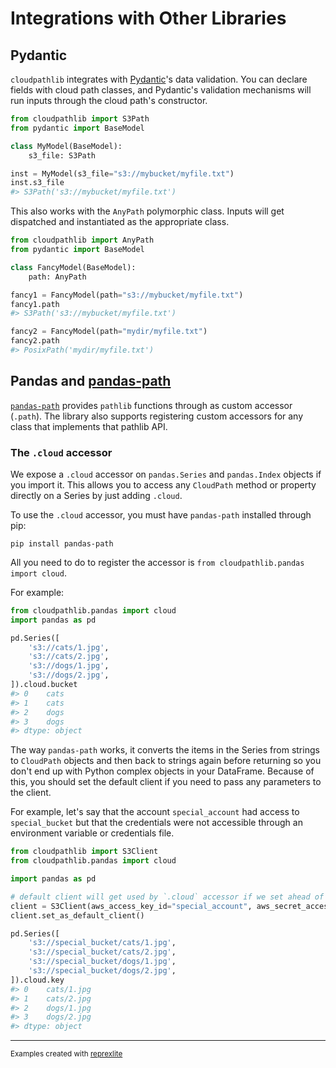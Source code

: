 # Integrations with Other Libraries

## Pydantic

`cloudpathlib` integrates with [Pydantic](https://pydantic-docs.helpmanual.io/)'s data validation. You can declare fields with cloud path classes, and Pydantic's validation mechanisms will run inputs through the cloud path's constructor.

```python
from cloudpathlib import S3Path
from pydantic import BaseModel

class MyModel(BaseModel):
    s3_file: S3Path

inst = MyModel(s3_file="s3://mybucket/myfile.txt")
inst.s3_file
#> S3Path('s3://mybucket/myfile.txt')
```

This also works with the `AnyPath` polymorphic class. Inputs will get dispatched and instantiated as the appropriate class.

```python
from cloudpathlib import AnyPath
from pydantic import BaseModel

class FancyModel(BaseModel):
    path: AnyPath

fancy1 = FancyModel(path="s3://mybucket/myfile.txt")
fancy1.path
#> S3Path('s3://mybucket/myfile.txt')

fancy2 = FancyModel(path="mydir/myfile.txt")
fancy2.path
#> PosixPath('mydir/myfile.txt')
```


## Pandas and [pandas-path](https://github.com/drivendataorg/pandas-path)

[`pandas-path`](https://github.com/drivendataorg/pandas-path) provides `pathlib` functions through as custom accessor (`.path`). The library also supports registering custom accessors for any class that implements that pathlib API.

### The `.cloud` accessor

We expose a `.cloud` accessor on `pandas.Series` and `pandas.Index` objects if you import it. This allows you to access any `CloudPath` method or property directly on a Series by just adding `.cloud`.

To use the `.cloud` accessor, you must have `pandas-path` installed through pip:

```
pip install pandas-path
```

All you need to do to register the accessor is `from cloudpathlib.pandas import cloud`.

For example:

```python
from cloudpathlib.pandas import cloud
import pandas as pd

pd.Series([
    's3://cats/1.jpg',
    's3://cats/2.jpg',
    's3://dogs/1.jpg',
    's3://dogs/2.jpg',
]).cloud.bucket
#> 0    cats
#> 1    cats
#> 2    dogs
#> 3    dogs
#> dtype: object
```

The way `pandas-path` works, it converts the items in the Series from strings to `CloudPath` objects and then back to strings again before returning so you don't end up with Python complex objects in your DataFrame. Because of this, you should set the default client if you need to pass any parameters to the client.

For example, let's say that the account `special_account` had access to `special_bucket` but that the credentials were not accessible through an environment variable or credentials file.

```python
from cloudpathlib import S3Client
from cloudpathlib.pandas import cloud

import pandas as pd

# default client will get used by `.cloud` accessor if we set ahead of time
client = S3Client(aws_access_key_id="special_account", aws_secret_access_key="special_key")
client.set_as_default_client()

pd.Series([
    's3://special_bucket/cats/1.jpg',
    's3://special_bucket/cats/2.jpg',
    's3://special_bucket/dogs/1.jpg',
    's3://special_bucket/dogs/2.jpg',
]).cloud.key
#> 0    cats/1.jpg
#> 1    cats/2.jpg
#> 2    dogs/1.jpg
#> 3    dogs/2.jpg
#> dtype: object
```

---
<sup>Examples created with [reprexlite](https://github.com/jayqi/reprexlite)</sup>
